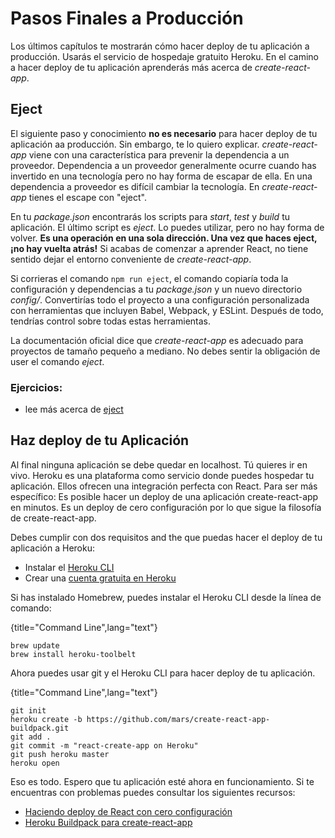 # Pasos Finales a Producción

Los últimos capítulos te mostrarán cómo hacer deploy de tu aplicación a producción.
Usarás el servicio de hospedaje gratuito Heroku.
En el camino a hacer deploy de tu aplicación aprenderás más acerca de *create-react-app*.

## Eject

El siguiente paso y conocimiento **no es necesario** para hacer deploy de tu aplicación aa producción. Sin embargo, te lo quiero explicar. *create-react-app* viene con una característica para prevenir la dependencia a un proveedor. Dependencia a un proveedor generalmente ocurre cuando has invertido en una tecnología pero no hay forma de escapar de ella. En una dependencia a proveedor es difícil cambiar la tecnología. En *create-react-app* tienes el escape con "eject".

En tu *package.json* encontrarás los scripts para *start*, *test* y *build* tu aplicación.
El último script es *eject*.
Lo puedes utilizar, pero no hay forma de volver.
**Es una operación en una sola dirección. Una vez que haces eject, ¡no hay vuelta atrás!**
Si acabas de comenzar a aprender React, no tiene sentido dejar el entorno conveniente de *create-react-app*.

Si corrieras el comando `npm run eject`, el comando copiaría toda la configuración y dependencias a tu *package.json* y un nuevo directorio *config/*. Convertirías todo el proyecto a una configuración personalizada con herramientas que incluyen Babel, Webpack, y ESLint. Después de todo, tendrías control sobre todas estas herramientas.

La documentación oficial dice que *create-react-app* es adecuado para proyectos de tamaño pequeño a mediano. No debes sentir la obligación de user el comando *eject*.

### Ejercicios:

* lee más acerca de [eject](https://github.com/facebookincubator/create-react-app#converting-to-a-custom-setup)

## Haz deploy de tu Aplicación

Al final ninguna aplicación se debe quedar en localhost. Tú quieres ir en vivo. Heroku es una plataforma como servicio donde puedes hospedar tu aplicación. Ellos ofrecen una integración perfecta con React. Para ser más específico: Es posible hacer un deploy de una aplicación create-react-app en minutos. Es un deploy de cero configuración por lo que sigue la filosofía de create-react-app.

Debes cumplir con dos requisitos and the que puedas hacer el deploy de tu aplicación a Heroku:

* Instalar el [Heroku CLI](https://devcenter.heroku.com/articles/heroku-command-line)
* Crear una [cuenta gratuita en Heroku](https://www.heroku.com/)

Si has instalado Homebrew, puedes instalar el Heroku CLI desde la línea de comando:

{title="Command Line",lang="text"}
~~~~~~~~
brew update
brew install heroku-toolbelt
~~~~~~~~

Ahora puedes usar git y el Heroku CLI para hacer deploy de tu aplicación.

{title="Command Line",lang="text"}
~~~~~~~~
git init
heroku create -b https://github.com/mars/create-react-app-buildpack.git
git add .
git commit -m "react-create-app on Heroku"
git push heroku master
heroku open
~~~~~~~~

Eso es todo. Espero que tu aplicación esté ahora en funcionamiento. Si te encuentras con problemas puedes consultar los siguientes recursos:

* [Haciendo deploy de React con cero configuración](https://blog.heroku.com/deploying-react-with-zero-configuration)
* [Heroku Buildpack para create-react-app](https://github.com/mars/create-react-app-buildpack)
